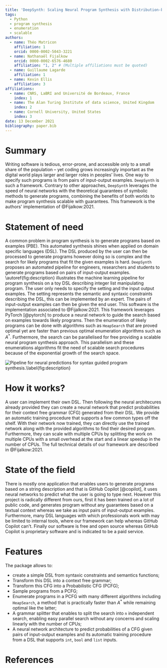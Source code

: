 ```yaml
---
title: 'DeepSynth: Scaling Neural Program Synthesis with Distribution-based Search'
tags:
  - Python
  - program synthesis
  - enumeration
  - scalable
authors:
  - name: Théo Matricon
    affiliation: 1
    orcid: 0000-0002-5043-3221 
  - name: Nathanaël Fijalkow
    orcid: 0000-0002-6576-4680  
    affiliation: "1, 2" # (Multiple affiliations must be quoted)
  - name: Guillaume Lagarde
    affiliation: 1
  - name: Kevin Ellis
    affiliation: 3
affiliations:
  - name: CNRS, LaBRI and Université de Bordeaux, France
    index: 1
  - name: The Alan Turing Institute of data science, United Kingdom
    index: 2
  - name: Cornell University, United States
    index: 3
date: 13 December 2021
bibliography: paper.bib
---
```


# Summary

Writing software is tedious, error-prone, and accessible only to a small share of the population – yet coding grows increasingly important as the digital world plays larger and larger roles in peoples’ lives.
One way to specify such programs is from pairs of input-output examples.
`DeepSynth` is such a framework. Contrary to other approaches, `DeepSynth` leverages the speed of neural networks with the theoretical guarantees of symbolic methods to generate programs, combining the benefits of both worlds to make program synthesis scalable with guarantees. This framework is the authors' implementation of @Fijalkow:2021.

# Statement of need

A common problem in program synthesis is to generate programs based on examples (PBE).  This automated synthesis shines when applied on domain specific languages (DSL). The DSL produced by the user can then be processed to generate programs however doing so is complex and the search for likely programs that fit the given examples is hard.
`DeepSynth` proposes an automated pipeline for engineers, researchers and students to generate programs based on pairs of input-output examples.
\autoref{fig:description} illustrates the machine learning pipeline for program synthesis on a toy DSL describing integer list manipulating program. The user only needs to specify the setting and the input output examples. The setting represents the semantic and syntaxic constraints describing the DSL, this can be implemented by an expert. The pairs of input-output examples can then be given the end user.
This software is the implementation associated to @Fijalkow:2021.
This framework leverages PyTorch [@pytorch] to produce a neural network to guide the search based on examples towards likely programs.
Then the enumeration of likely programs can be done with algorithms such as `HeapSearch` that are proved optimal yet are faster than previous optimal enumeration algorithms such as $A^*$.
Furthermore, the search can be parallelised for free providing a scalable neural program synthesis approach.
This parallelism and these enumerations algorithms fit the need of scalable search procedures because of the exponential growth of the search space.

![Pipeline for neural predictions for syntax guided program synthesis.\label{fig:description}](main_figure.png)

# How it works?

A user can implement their own DSL. Then following the neural architecures already provided they can create a neural network that predict probabilities for their context free grammar (CFG) generated from their DSL.
We provide an automatic training procedure that supports a few common types off the shelf.
With their network now trained, they can directly use the trained network along with the provided algorithms to find their desired program.
Furthermore, they can scale with multiple CPUs by splitting the work on multiple CPUs with a small overhead at the start and a linear speedup in the number of CPUs. The full technical details of our framework are described in @Fijalkow:2021.

# State of the field

There is mostly one application that enables users to generate programs based on a string description and that is GitHub Copilot [@copilot], it uses neural networks to predict what the user is going to type next. However this project is radically different from ours, first it has been trained on a lot of public code, and generates program without any guarantees based on a textual context whereas we take as input pairs of input-output examples.
Furthermore, many DSL languages with which professionals work with may be limited to internal tools, where our framework can help whereas GitHub Copilot can't. Finally our software is free and open source whereas GitHub Copilot is proprietary software and is indicated to be a paid service.

# Features

The package allows to:

- create a simple DSL from syntaxic constraints and semantics functions;
- Transform this DSL into a context free grammar;
- Transform this CFG into a Probabilistic CFG (PCFG);
- Sample programs from a PCFG;
- Enumerate programs in a PCFG with many different algorithms including `HeapSearch`, a method that is practically faster than $A^*$ while remaining optimal like the latter;
- A grammar splitter that enables to split the search into `n` independent search, enabling easy parallel search without any concerns and scaling linearly with the number of CPUs;
- A neural network architecture to predict probabilities of a CFG given pairs of input-output examples and its automatic training procedure from a DSL that supports `int`, `bool` and `list` inputs.

# References